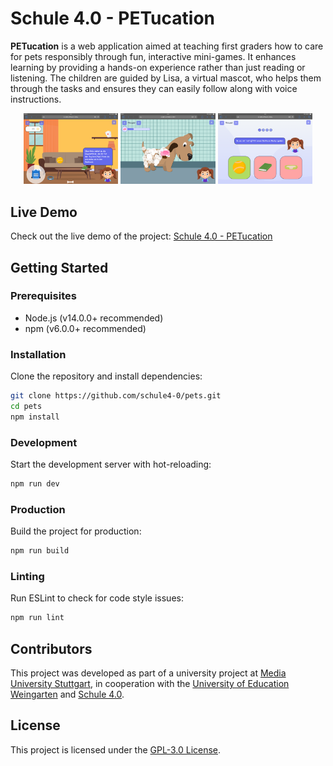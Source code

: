 # Schule 4.0 - PETucation

**PETucation** is a web application aimed at teaching first graders how to care for pets responsibly through fun, interactive mini-games. It enhances learning by providing a hands-on experience rather than just reading or listening. The children are guided by Lisa, a virtual mascot, who helps them through the tasks and ensures they can easily follow along with voice instructions.

<p align="center">
 <img src="./assets/images/PreviewEquipment.png" alt="Equipment" width="30%" />
  <img src="./assets/images/PreviewCareTime.png" alt="Care Time" width="30%" />
  <img src="./assets/images/PreviewQuiz.png" alt="Quiz" width="30%" />
</p>

## Live Demo

Check out the live demo of the project: [Schule 4.0 - PETucation](https://pets.schule4-0.dev/)

## Getting Started

### Prerequisites

- Node.js (v14.0.0+ recommended)
- npm (v6.0.0+ recommended)

### Installation

Clone the repository and install dependencies:

```bash
git clone https://github.com/schule4-0/pets.git
cd pets
npm install
```

### Development

Start the development server with hot-reloading:

```bash
npm run dev
```

### Production

Build the project for production:

```bash
npm run build
```

### Linting

Run ESLint to check for code style issues:

```bash
npm run lint
```

## Contributors

This project was developed as part of a university project at [Media University Stuttgart](https://www.hdm-stuttgart.de/), in cooperation with the [University of Education Weingarten](https://www.ph-weingarten.de/) and [Schule 4.0](https://www.schule4-0.de/).

## License

This project is licensed under the [GPL-3.0 License](./LICENSE).
